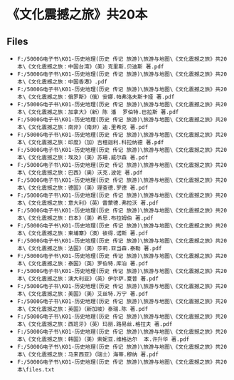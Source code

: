 # 《文化震撼之旅》共20本

## Files

- `F:/5000G电子书\K01-历史地理(历史 传记 旅游)\旅游与地图\《文化震撼之旅》共20本\《文化震撼之旅：中国台湾》（美）克里斯.贝迪斯 著.pdf`
- `F:/5000G电子书\K01-历史地理(历史 传记 旅游)\旅游与地图\《文化震撼之旅》共20本\《文化震撼之旅：中国香港》.pdf`
- `F:/5000G电子书\K01-历史地理(历史 传记 旅游)\旅游与地图\《文化震撼之旅》共20本\《文化震撼之旅：俄罗斯》（俄）安娜.帕弗洛夫斯卡娅 著.pdf`
- `F:/5000G电子书\K01-历史地理(历史 传记 旅游)\旅游与地图\《文化震撼之旅》共20本\《文化震撼之旅：加拿大》（新）陈 潘  罗伯特.巴拉斯 著.pdf`
- `F:/5000G电子书\K01-历史地理(历史 传记 旅游)\旅游与地图\《文化震撼之旅》共20本\《文化震撼之旅：南非》（南非）迪.里希克 著.pdf`
- `F:/5000G电子书\K01-历史地理(历史 传记 旅游)\旅游与地图\《文化震撼之旅》共20本\《文化震撼之旅：印度》（加）吉檀迦利.科拉纳德 著.pdf`
- `F:/5000G电子书\K01-历史地理(历史 传记 旅游)\旅游与地图\《文化震撼之旅》共20本\《文化震撼之旅：埃及》（美）苏珊.威尔森 著.pdf`
- `F:/5000G电子书\K01-历史地理(历史 传记 旅游)\旅游与地图\《文化震撼之旅》共20本\《文化震撼之旅：巴西》（奥）沃克.波佐 著.pdf`
- `F:/5000G电子书\K01-历史地理(历史 传记 旅游)\旅游与地图\《文化震撼之旅》共20本\《文化震撼之旅：德国》（美）理查德.罗德 著.pdf`
- `F:/5000G电子书\K01-历史地理(历史 传记 旅游)\旅游与地图\《文化震撼之旅》共20本\《文化震撼之旅：意大利》（英）雷蒙德.弗拉沃 著.pdf`
- `F:/5000G电子书\K01-历史地理(历史 传记 旅游)\旅游与地图\《文化震撼之旅》共20本\《文化震撼之旅：日本》（美）希思.布拉姆伯 著.pdf`
- `F:/5000G电子书\K01-历史地理(历史 传记 旅游)\旅游与地图\《文化震撼之旅》共20本\《文化震撼之旅：柬埔寨》（澳）彼得.诺斯 著.pdf`
- `F:/5000G电子书\K01-历史地理(历史 传记 旅游)\旅游与地图\《文化震撼之旅》共20本\《文化震撼之旅：法国》（美）莎莉.亚当森.泰勒 著.pdf`
- `F:/5000G电子书\K01-历史地理(历史 传记 旅游)\旅游与地图\《文化震撼之旅》共20本\《文化震撼之旅：泰国》（英）罗伯特.库泊 著.pdf`
- `F:/5000G电子书\K01-历史地理(历史 传记 旅游)\旅游与地图\《文化震撼之旅》共20本\《文化震撼之旅：澳大利亚》（英）伊尔萨.夏普 著.pdf`
- `F:/5000G电子书\K01-历史地理(历史 传记 旅游)\旅游与地图\《文化震撼之旅》共20本\《文化震撼之旅：美国》（美）艾丝特.万宁 著.pdf`
- `F:/5000G电子书\K01-历史地理(历史 传记 旅游)\旅游与地图\《文化震撼之旅》共20本\《文化震撼之旅：英国》（新加坡）泰瑞.陈 著.pdf`
- `F:/5000G电子书\K01-历史地理(历史 传记 旅游)\旅游与地图\《文化震撼之旅》共20本\《文化震撼之旅：西班牙》（英）玛丽.路易丝.格拉夫 著.pdf`
- `F:/5000G电子书\K01-历史地理(历史 传记 旅游)\旅游与地图\《文化震撼之旅》共20本\《文化震撼之旅：韩国》（美）索妮亚.维格达尔  本.许升华 著.pdf`
- `F:/5000G电子书\K01-历史地理(历史 传记 旅游)\旅游与地图\《文化震撼之旅》共20本\《文化震撼之旅：马来西亚》（瑞士）海蒂.穆纳 著.pdf`
- `F:/5000G电子书\K01-历史地理(历史 传记 旅游)\旅游与地图\《文化震撼之旅》共20本\files.txt`
